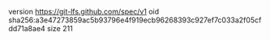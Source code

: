 version https://git-lfs.github.com/spec/v1
oid sha256:a3e47273859ac5b93796e4f919ecb96268393c927ef7c033a2f05cfdd71a8ae4
size 211
